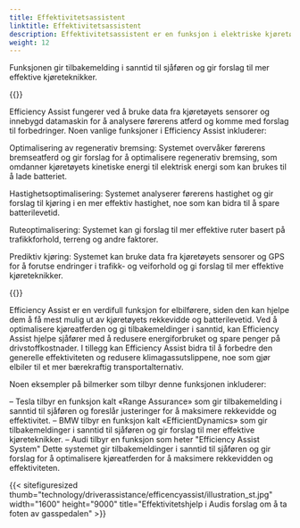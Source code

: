 ```yaml
---
title: Effektivitetsassistent
linktitle: Effektivitetsassistent
description: Effektivitetsassistent er en funksjon i elektriske kjøretøy (EV-er) som hjelper sjåfører med å optimalisere kjøreatferden for å maksimere kjøretøyets rekkevidde og effektivitet.
weight: 12
---
```

<!-- markdownlint-disable MD033 -->
Funksjonen gir tilbakemelding i sanntid til sjåføren og gir forslag til mer effektive kjøreteknikker.

{{<evkxdisplayaddarticle />}}

Efficiency Assist fungerer ved å bruke data fra kjøretøyets sensorer og innebygd datamaskin for å analysere førerens atferd og komme med forslag til forbedringer. Noen vanlige funksjoner i Efficiency Assist inkluderer:

Optimalisering av regenerativ bremsing: Systemet overvåker førerens bremseatferd og gir forslag for å optimalisere regenerativ bremsing, som omdanner kjøretøyets kinetiske energi til elektrisk energi som kan brukes til å lade batteriet.

Hastighetsoptimalisering: Systemet analyserer førerens hastighet og gir forslag til kjøring i en mer effektiv hastighet, noe som kan bidra til å spare batterilevetid.

Ruteoptimalisering: Systemet kan gi forslag til mer effektive ruter basert på trafikkforhold, terreng og andre faktorer.

Prediktiv kjøring: Systemet kan bruke data fra kjøretøyets sensorer og GPS for å forutse endringer i trafikk- og veiforhold og gi forslag til mer effektive kjøreteknikker.

{{<evkxdisplayaddarticle />}}

Efficiency Assist er en verdifull funksjon for elbilførere, siden den kan hjelpe dem å få mest mulig ut av kjøretøyets rekkevidde og batterilevetid. Ved å optimalisere kjøreatferden og gi tilbakemeldinger i sanntid, kan Efficiency Assist hjelpe sjåfører med å redusere energiforbruket og spare penger på drivstoffkostnader. I tillegg kan Efficiency Assist bidra til å forbedre den generelle effektiviteten og redusere klimagassutslippene, noe som gjør elbiler til et mer bærekraftig transportalternativ.

Noen eksempler på bilmerker som tilbyr denne funksjonen inkluderer:

– Tesla tilbyr en funksjon kalt «Range Assurance» som gir tilbakemelding i sanntid til sjåføren og foreslår justeringer for å maksimere rekkevidde og effektivitet.
– BMW tilbyr en funksjon kalt «EfficientDynamics» som gir tilbakemeldinger i sanntid til sjåføren og gir forslag til mer effektive kjøreteknikker.
– Audi tilbyr en funksjon som heter "Efficiency Assist System" Dette systemet gir tilbakemeldinger i sanntid til sjåføren og gir forslag for å optimalisere kjøreatferden for å maksimere rekkevidden og effektiviteten.

{{< sitefiguresized thumb="technology/driverassistance/efficencyassist/illustration_st.jpg" width="1600" height="9000" title="Effektivitetshjelp i Audis forslag om å ta foten av gasspedalen" >}}
